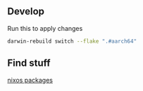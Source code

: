 ## Develop

Run this to apply changes

```sh
darwin-rebuild switch --flake ".#aarch64"
```

## Find stuff

[nixos packages](https://search.nixos.org/packages)
